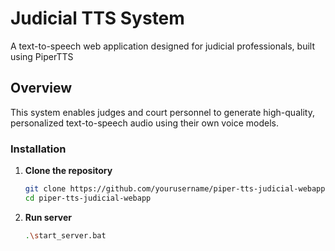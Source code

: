 # Judicial TTS System

A text-to-speech web application designed for judicial professionals, built using PiperTTS

## Overview

This system enables judges and court personnel to generate high-quality, personalized text-to-speech audio using their own voice models.

### Installation

1. **Clone the repository**
   ```bash
   git clone https://github.com/yourusername/piper-tts-judicial-webapp.git
   cd piper-tts-judicial-webapp
   ```

2. **Run server**
   ```bash
   .\start_server.bat
   ```